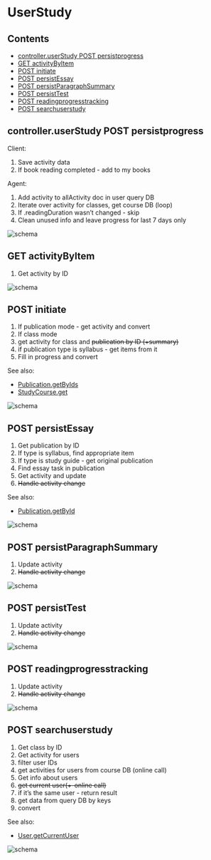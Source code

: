 # UserStudy

## Contents

* [controller.userStudy POST persistprogress](#controlleruserstudy-post-persistprogress)
* [GET activityByItem](#get-activitybyitem)
* [POST initiate](#post-initiate)
* [POST persistEssay](#post-persistessay)
* [POST persistParagraphSummary](#post-persistparagraphsummary)
* [POST persistTest](#post-persisttest)
* [POST readingprogresstracking](#post-readingprogresstracking)
* [POST searchuserstudy](#post-searchuserstudy)


## controller.userStudy POST persistprogress

Client:

1. Save activity data
1. If book reading completed - add to my books

Agent:

1. Add activity to allActivity doc in user query DB
1. Iterate over activity for classes, get course DB (loop)
1. If .readingDuration wasn’t changed - skip
1. Clean unused info and leave progress for last 7 days only

![schema](../diagrams/UserStudy.POST.persistprogress.png)  


## GET activityByItem

1. Get activity by ID

![schema](../diagrams/UserStudy.GET.getActivity.png)  


## POST initiate

1. If publication mode - get activity and convert
1. If class mode
  1. get activity for class and ~~publication by ID  (+summary)~~
  1. if publication type is syllabus - get items from it
2. Fill in progress and convert

See also:

* [Publication.getByIds](../dao/Publication.md#getByIds)
* [StudyCourse.get](../dao/StudyCourse.md#get)

![schema](../diagrams/UserStudy.POST.initiate.png)  


## POST persistEssay

1. Get publication by ID
1. If type is syllabus, find appropriate item
1. If type is study guide - get original publication
1. Find essay task in publication
1. Get activity and update
1. ~~Handle activity change~~

See also:

* [Publication.getById](../dao/Publication.md#getById)

![schema](../diagrams/UserStudy.POST.persistEssay.png)  


## POST persistParagraphSummary

1. Update activity
1. ~~Handle activity change~~

![schema](../diagrams/UserStudy.POST.persistParagraphSummary.png)  


## POST persistTest

1. Update activity
1. ~~Handle activity change~~

![schema](../diagrams/UserStudy.POST.persistTest.png)  


## POST readingprogresstracking

1. Update activity
1. ~~Handle activity change~~

![schema](../diagrams/UserStudy.POST.trackProgress.png)  


## POST searchuserstudy

1. Get class by ID
1. Get activity for users
  1. filter user IDs
  1. get activities for users from course DB (online call)
1. Get info about users
  1. ~~get current user(+-online call)~~
  1. if it’s the same user - return result
  1. get data from query DB by keys
1. convert


See also:

* [User.getCurrentUser](../dao/User.md#getCurrentUser)


![schema](../diagrams/UserStudy.POST.searchuserstudy.png)  
